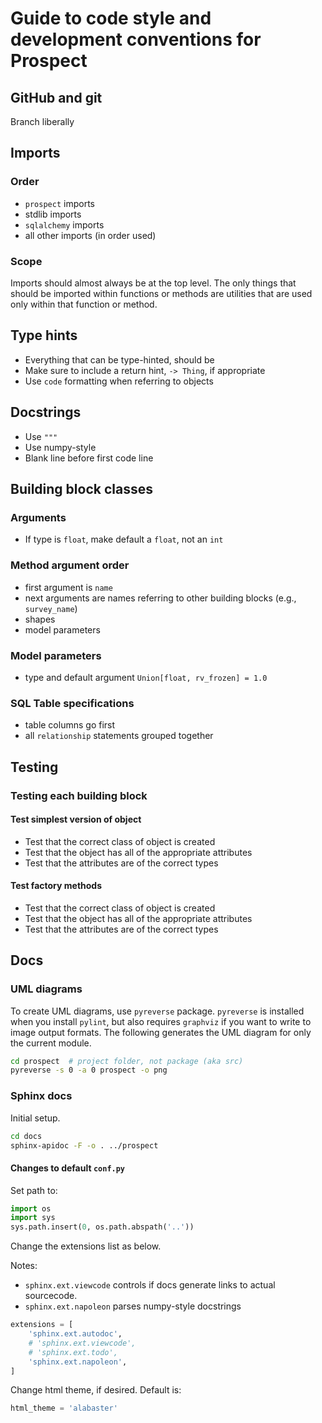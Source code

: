 # Guide to code style and development conventions for Prospect

## GitHub and git

Branch liberally

## Imports

### Order

- `prospect` imports
- stdlib imports
- `sqlalchemy` imports
- all other imports (in order used)

### Scope

Imports should almost always be at the top level. The only things that should be imported within functions or methods are utilities that are used only within that function or method.

## Type hints

- Everything that can be type-hinted, should be
- Make sure to include a return hint, `-> Thing`, if appropriate
- Use `code` formatting when referring to objects

## Docstrings

- Use `"""`
- Use numpy-style
- Blank line before first code line

## Building block classes

### Arguments

- If type is `float`, make default a `float`, not an `int`

### Method argument order

- first argument is `name`
- next arguments are names referring to other building blocks (e.g., `survey_name`)
- shapes
- model parameters

### Model parameters

- type and default argument `Union[float, rv_frozen] = 1.0`

### SQL Table specifications

- table columns go first
- all `relationship` statements grouped together

## Testing

### Testing each building block

#### Test simplest version of object

- Test that the correct class of object is created
- Test that the object has all of the appropriate attributes
- Test that the attributes are of the correct types

#### Test factory methods

- Test that the correct class of object is created
- Test that the object has all of the appropriate attributes
- Test that the attributes are of the correct types

## Docs

### UML diagrams

To create UML diagrams, use `pyreverse` package. `pyreverse` is installed when you install `pylint`, but also requires `graphviz` if you want to write to image output formats. The following generates the UML diagram for only the current module.

```bash
cd prospect  # project folder, not package (aka src)
pyreverse -s 0 -a 0 prospect -o png
```

### Sphinx docs

Initial setup.

```bash
cd docs
sphinx-apidoc -F -o . ../prospect
```

#### Changes to default `conf.py`

Set path to:

```python
import os
import sys
sys.path.insert(0, os.path.abspath('..'))
```

Change the extensions list as below. 

Notes:

- `sphinx.ext.viewcode` controls if docs generate links to actual sourcecode.
- `sphinx.ext.napoleon` parses numpy-style docstrings

```python
extensions = [
    'sphinx.ext.autodoc',
    # 'sphinx.ext.viewcode',
    # 'sphinx.ext.todo',
    'sphinx.ext.napoleon',
]
```

Change html theme, if desired. Default is:

```python
html_theme = 'alabaster'
```
